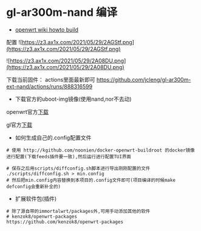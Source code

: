 
# gl-ar300m-nand 编译

- [openwrt wiki howto build](https://openwrt.org/zh-cn/doc/howto/build)

配置
![https://z3.ax1x.com/2021/05/29/2AGStf.png](https://z3.ax1x.com/2021/05/29/2AGStf.png)


![https://z3.ax1x.com/2021/05/29/2A08DU.png](https://z3.ax1x.com/2021/05/29/2A08DU.png)


下载当前固件： actions里面最新即可 https://github.com/jcleng/gl-ar300m-ext-nand/actions/runs/888316599

- 下载官方的uboot-img镜像(使用nand,nor不去动)

openwrt官方[下载](https://downloads.openwrt.org/releases/21.02.0-rc1/targets/ath79/nand/)

gl官方[下载](https://docs.gl-inet.com/en/3/release_notes/gl-ar300m/)

- 如何生成自己的.config配置文件

```shell
# 使用 http://kgithub.com/noonien/docker-openwrt-buildroot 的docker镜像进行配置(下载feeds插件要一致),然后运行进行配置TUI界面

# 保存之后用scripts/diffconfig.sh脚本进行导出刚刚配置的文件
./scripts/diffconfig.sh > min.config
# 然后把min.config内容替换到本项目的.config文件即可(项目编译的时候make defconfig会重新补全的)
```

- 扩展软件包(插件)

```shell
# 除了源自带的immortalwrt/packages外,可用手动添加其他的软件
# kenzok8/openwrt-packages
https://github.com/kenzok8/openwrt-packages
```
